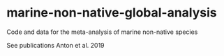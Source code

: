 # marine-non-native-global-analysis
Code and data for the meta-analysis of marine non-native species

See publications 
Anton et al. 2019

